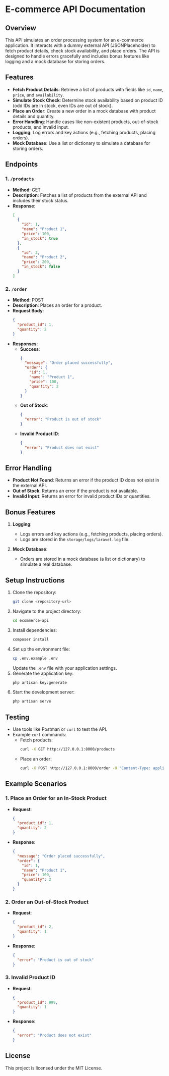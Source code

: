 # E-commerce API Documentation

## Overview
This API simulates an order processing system for an e-commerce application. It interacts with a dummy external API (JSONPlaceholder) to fetch product details, check stock availability, and place orders. The API is designed to handle errors gracefully and includes bonus features like logging and a mock database for storing orders.

## Features
- **Fetch Product Details**: Retrieve a list of products with fields like `id`, `name`, `price`, and `availability`.
- **Simulate Stock Check**: Determine stock availability based on product ID (odd IDs are in stock, even IDs are out of stock).
- **Place an Order**: Create a new order in a mock database with product details and quantity.
- **Error Handling**: Handle cases like non-existent products, out-of-stock products, and invalid input.
- **Logging**: Log errors and key actions (e.g., fetching products, placing orders).
- **Mock Database**: Use a list or dictionary to simulate a database for storing orders.

## Endpoints

### 1. `/products`
- **Method**: GET
- **Description**: Fetches a list of products from the external API and includes their stock status.
- **Response**:
  ```json
  [
    {
      "id": 1,
      "name": "Product 1",
      "price": 100,
      "in_stock": true
    },
    {
      "id": 2,
      "name": "Product 2",
      "price": 200,
      "in_stock": false
    }
  ]
  ```

### 2. `/order`
- **Method**: POST
- **Description**: Places an order for a product.
- **Request Body**:
  ```json
  {
    "product_id": 1,
    "quantity": 2
  }
  ```
- **Responses**:
  - **Success**:
    ```json
    {
      "message": "Order placed successfully",
      "order": {
        "id": 1,
        "name": "Product 1",
        "price": 100,
        "quantity": 2
      }
    }
    ```
  - **Out of Stock**:
    ```json
    {
      "error": "Product is out of stock"
    }
    ```
  - **Invalid Product ID**:
    ```json
    {
      "error": "Product does not exist"
    }
    ```

## Error Handling
- **Product Not Found**: Returns an error if the product ID does not exist in the external API.
- **Out of Stock**: Returns an error if the product is not available.
- **Invalid Input**: Returns an error for invalid product IDs or quantities.

## Bonus Features
1. **Logging**:
   - Logs errors and key actions (e.g., fetching products, placing orders).
   - Logs are stored in the `storage/logs/laravel.log` file.

2. **Mock Database**:
   - Orders are stored in a mock database (a list or dictionary) to simulate a real database.

## Setup Instructions
1. Clone the repository:
   ```bash
   git clone <repository-url>
   ```
2. Navigate to the project directory:
   ```bash
   cd ecommerce-api
   ```
3. Install dependencies:
   ```bash
   composer install
   ```
4. Set up the environment file:
   ```bash
   cp .env.example .env
   ```
   Update the `.env` file with your application settings.
5. Generate the application key:
   ```bash
   php artisan key:generate
   ```
6. Start the development server:
   ```bash
   php artisan serve
   ```

## Testing
- Use tools like Postman or `curl` to test the API.
- Example `curl` commands:
  - Fetch products:
    ```bash
    curl -X GET http://127.0.0.1:8000/products
    ```
  - Place an order:
    ```bash
    curl -X POST http://127.0.0.1:8000/order -H "Content-Type: application/json" -d '{"product_id": 1, "quantity": 2}'
    ```

## Example Scenarios

### 1. Place an Order for an In-Stock Product
- **Request**:
  ```json
  {
    "product_id": 1,
    "quantity": 2
  }
  ```
- **Response**:
  ```json
  {
    "message": "Order placed successfully",
    "order": {
      "id": 1,
      "name": "Product 1",
      "price": 100,
      "quantity": 2
    }
  }
  ```

### 2. Order an Out-of-Stock Product
- **Request**:
  ```json
  {
    "product_id": 2,
    "quantity": 1
  }
  ```
- **Response**:
  ```json
  {
    "error": "Product is out of stock"
  }
  ```

### 3. Invalid Product ID
- **Request**:
  ```json
  {
    "product_id": 999,
    "quantity": 1
  }
  ```
- **Response**:
  ```json
  {
    "error": "Product does not exist"
  }
  ```

## License
This project is licensed under the MIT License.

